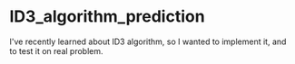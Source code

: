 # ID3_algorithm_prediction
I've recently learned about ID3 algorithm, so I wanted to implement it, and to test it on real problem.
